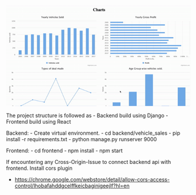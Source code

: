 ![](highcharts.gif)

The project structure is followed as
    - Backend build using Django
    - Frontend build using React

Backend:
    - Create virtual environment.
    - cd backend/vehicle_sales
    - pip install -r requirements.txt
    - python manage.py runserver 9000

Frontend:
    - cd frontend
    - npm install
    - npm start

If encountering any Cross-Origin-Issue to connect backend api with frontend. Install cors plugin
- https://chrome.google.com/webstore/detail/allow-cors-access-control/lhobafahddgcelffkeicbaginigeejlf?hl=en

